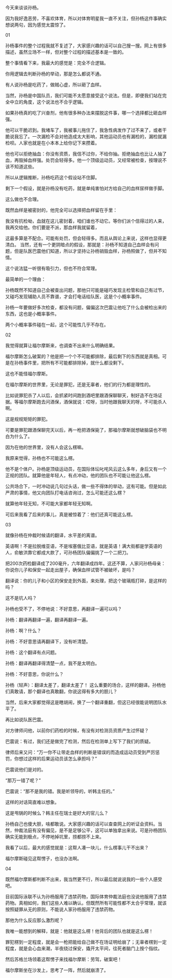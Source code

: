 今天来谈谈孙杨。

因为我好逸恶劳，不喜欢体育，所以对体育明星我一直不关注，但孙杨这件事确实想说两句，因为感觉太震惊了。

01

孙杨事件的整个过程我就不复述了，大家感兴趣的话可以自己搜一搜。网上有很多描述，虽然立场不一样，但对整个过程的描述基本是一致的。

整个事情看下来，我最大的感觉是：完全不合逻辑。

你用逻辑去判断孙杨的举动，那是怎么都说不通。

有人说孙杨是吃药了，做贼心虚，所以砸了血样。

当然，孙杨是中国队员，我们可能不太愿意接受这个说法。但是，即便我们站在完全中立的角度，这个说法也不合乎逻辑。

如果孙杨真的吃了兴奋剂，他有很多种办法来摆脱这件事，哪一个选择都比砸血样强。

他可以干脆迟到。我堵车了，我被事儿拖住了，我急性病发作了过不来了，或者干脆说我忘了。一次漏检不会对他造成太大影响，其他运动员也有漏检的，漏检就漏检呗。人家也就是在小本本上给你记下来攒着。

他也可以拒绝抽血：你没有资质，我信不过你，不给你抽。拒绝抽血也比让人抽了血，再毁掉血样强。处罚会轻得多。他一个顶级运动员，又经常被检查，按理说不该不知道这些。

所以从逻辑推断，孙杨吃药这个假设站不住脚。

剩下一个假设，就是孙杨没有吃药，就是单纯害怕对方给自己的血样尿样做手脚。

这么做也不合理。

既然血样是被密封的，他完全可以选择把血样留在手里：

我没有抗检呦，血就在这儿密封着，咱们谁也不动它。等你们派个信得过的人来，我再交给他。你们要是不派，那血样我就留着，

这最多算是不配合。可能有处罚，但会轻得多。而且从舆论上来说，这样也显得更清白。 当然，还有一个更阴暗点的假设，那就是：孙杨不知道自己血样会有问题，但是队医巴震他们知道，所以才坚持让孙杨销毁血样，孙杨照做了，但并不知情。

这个说法猛一听很有吸引力，但也不符合常理。

最简单的一个理由：

孙杨既然不知道自己会被查出问题，那他只可能是碰巧发现主检管和自己有过节，又碰巧发现辅助人员不靠谱，才会打电话给队医，这是个小概率事件。

孙杨一年要做好多次检查，都没有问题，偏偏这次巴震让他吃了什么会被检出来的东西，这也是小概率事件。

两个小概率事件碰在一起，这个可能性几乎不存在。

02

我觉得就算让福尔摩斯来，也调查不出来什么明确结果。

福尔摩斯怎么破案的？他是把一个个不可能都排除，最后剩下的东西就是真相。可是在孙杨事件里，把所有不可能都排除掉，就什么都没剩下。

这也不能怪福尔摩斯。

在福尔摩斯的世界里，无论是罪犯，还是无辜者，他们的行为都是理性的。

比如说罪犯杀了人以后，会抓紧时间跑到酒吧里跟酒保聊聊天，制好造不在场证据。等福尔摩斯跑去问酒保，酒保就说：哎呀，当时他跟我聊天的呀，不可能杀人啊。

这是规规矩矩的罪犯。

可要是罪犯跟酒保聊完天以后，再一枪把酒保毙了，那福尔摩斯就想破脑袋也不明白为什么了。

因为在他的世界里，没有人会这么楞嘛。

我原来觉得，孙杨也不可能这么楞。

他不是个体户。孙杨是顶级运动员，在国际体坛叱咤风云这么多年，身后又有一个正规的团队。就算他是年轻人，有点冲动，他的团队也不可能让他这么楞。

公共场合下，一时冲动说几句过头话，做一些不得体的举动，这有可能。但是如此严肃的事情，他又向团队打电话咨询过，怎么可能还这么楞？

就算他年轻无知，不可能大家都年轻无知啊。

可后来我看了后来的事儿，真是被惊着了：他们还真可能这么楞。

03

就像孙杨在仲裁时候请的翻译，水平差的离谱。

英语啊！不是拉脱维亚语，不是埃塞俄比亚语，就是英语！满大街都是学英语的人，俞敏洪靠它都成大款了，可孙杨团队偏偏挑了一个二把刀。

把200次药检翻译成了200毫升，六年翻译成四年。这还不算，人家问孙杨母亲：你说你儿子和保安一起走出屋子，确保血样试管不被破坏，是吗？

翻译说：你的儿子和小区的保安走到外面，来处理，把这个玻璃瓶打碎，是这样的吗？

这不是坑人吗？

孙杨也受不了，不停地说：不好意思，再翻译一遍可以吗？

孙杨：翻译再翻译一遍，翻译再翻译一遍。

孙杨：啊？什么？

孙杨：不好意思请再翻译下，没有听清楚。

孙杨：这个翻译有点问题。

孙杨：翻译再翻译得清楚一点，我不是太明白。

孙杨：不好意思，你说什么？

孙杨（轻声）：翻译太差了，翻译太差了！ 这么重要的场合，这样的翻译。孙杨他们真敢请，那个翻译也真敢翻，你说这得有多大的胆儿？

当然，后来大家都觉得这是瞎胡闹，换了一个翻译重翻，但这已经很能说明团队水平了。

再比如说队医巴震。

对方律师问他，以前你们药检的时候，有没有对检测员资质产生过怀疑？

巴震说：有过，我们还是做完了检测，然后在检测单上写下了我们的质疑。

律师后来又问：“万一你不让带走血样的判断是错误的而造成运动员受到严厉惩罚，你想过这样的后果运动员该怎么承担吗？”

巴震说他们是对的。

“那万一错了呢？”

巴震说：“那不是我的错。我是听领导的，听韩主任的。”

这样的对话简直难以想象。

这是甩锅的时候么？韩主任在瑞士是好大的官儿么？

孙杨自己也傻大胆，啥都敢说。大家感兴趣的话可以查查网上的听证会资料。当然，仲裁法庭有没有偏见，是不是足够公平，这可以单独拿出来说。可是孙杨团队确实无能到极点，不停地掉坑里，捞都捞不上来。

我看了以后，最大的感觉就是：这帮人凑一块儿，什么楞事儿干不出来？

福尔摩斯碰见这帮愣子，也没办法啊。

04

既然福尔摩斯都判断不出来，我当然更不行，所以最后就说说我的一些个人感受吧。

目前国际泳联不认为孙杨服用了违禁药物，国际体育仲裁法庭也没说他服用了违禁药物。真相如何，我们这些人难以确认。但既然所有可能性都不太合乎常理，就该按照疑罪从无的原则，不能说人家孙杨服用了违禁药物。

那他为什么反应那么激烈呢？

我唯一能想到的解释，就是：他就是这么楞！他背后的团队也就是这么楞！

罪犯楞到一定程度，就是会一枪把能给自己做不在场证明给崩了；无辜者楞到一定程度，就是会心血来潮，半夜绕过保安，撬开太平间，往死者脑门上按个指纹。

然后苏格兰场领着这帮愣子来找福尔摩斯：劳驾，破案吧！

福尔摩斯坐在沙发上，思考了一阵，然后就崩溃了。 
